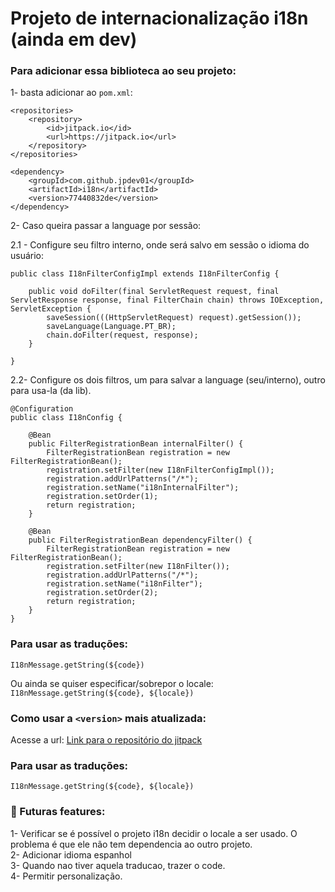 # Projeto de internacionalização i18n (ainda em dev)

### Para adicionar essa biblioteca ao seu projeto:

1- basta adicionar ao `pom.xml`:
```
<repositories>
	<repository>
		<id>jitpack.io</id>
		<url>https://jitpack.io</url>
	</repository>
</repositories>
```

```
<dependency>
	<groupId>com.github.jpdev01</groupId>
	<artifactId>i18n</artifactId>
	<version>77440832de</version>
</dependency>
```

2- Caso queira passar a language por sessão:

2.1 - Configure seu filtro interno, onde será salvo em sessão o idioma do usuário:
```
public class I18nFilterConfigImpl extends I18nFilterConfig {

    public void doFilter(final ServletRequest request, final ServletResponse response, final FilterChain chain) throws IOException, ServletException {
        saveSession(((HttpServletRequest) request).getSession());
        saveLanguage(Language.PT_BR);
        chain.doFilter(request, response);
    }

}
```
2.2- Configure os dois filtros, um para salvar a language (seu/interno), outro para usa-la (da lib).
```
@Configuration
public class I18nConfig {

    @Bean
    public FilterRegistrationBean internalFilter() {
        FilterRegistrationBean registration = new FilterRegistrationBean();
        registration.setFilter(new I18nFilterConfigImpl());
        registration.addUrlPatterns("/*");
        registration.setName("i18nInternalFilter");
        registration.setOrder(1);
        return registration;
    }

    @Bean
    public FilterRegistrationBean dependencyFilter() {
        FilterRegistrationBean registration = new FilterRegistrationBean();
        registration.setFilter(new I18nFilter());
        registration.addUrlPatterns("/*");
        registration.setName("i18nFilter");
        registration.setOrder(2);
        return registration;
    }
}
```
### Para usar as traduções:
`I18nMessage.getString(${code})`

Ou ainda se quiser especificar/sobrepor o locale:
`I18nMessage.getString(${code}, ${locale})`


### Como usar a `<version>` mais atualizada:
Acesse a url: <a href="https://jitpack.io/#jpdev01/i18n/-SNAPSHOT"> Link para o repositório do jitpack</a>


### Para usar as traduções:
`I18nMessage.getString(${code}, ${locale})`
<br>

### :hammer: Futuras features: <br>
1- Verificar se é possível o projeto i18n decidir o locale a ser usado. O problema é que ele não tem dependencia ao outro projeto. <br>
2- Adicionar idioma espanhol <br>
3- Quando nao tiver aquela traducao, trazer o code. <br>
4- Permitir personalização.